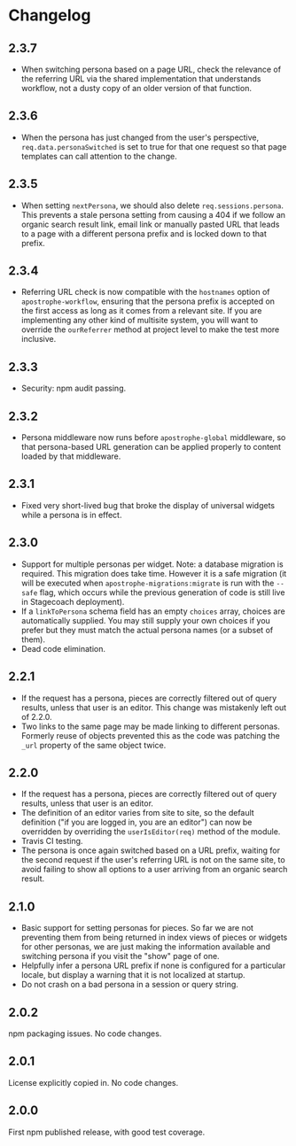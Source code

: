 # Changelog

## 2.3.7

* When switching persona based on a page URL, check the relevance of the referring URL via the shared implementation that understands workflow, not a dusty copy of an older version of that function.

## 2.3.6

* When the persona has just changed from the user's perspective, `req.data.personaSwitched` is set to true for that one request so that page templates can call attention to the change.

## 2.3.5

* When setting `nextPersona`, we should also delete `req.sessions.persona`. This prevents a stale persona setting from causing a 404 if we follow an organic search result link, email link or manually pasted URL that leads to a page with a different persona prefix and is locked down to that prefix.

## 2.3.4

* Referring URL check is now compatible with the `hostnames` option of `apostrophe-workflow`, ensuring that the persona prefix is accepted on the first access as long as it comes from a relevant site. If you are implementing any other kind of multisite system, you will want to override the `ourReferrer` method at project level to make the test more inclusive.

## 2.3.3

* Security: npm audit passing.

## 2.3.2

* Persona middleware now runs before `apostrophe-global` middleware, so that persona-based URL generation can be applied properly to content loaded by that middleware.

## 2.3.1

* Fixed very short-lived bug that broke the display of universal widgets while a persona is in effect.

## 2.3.0

* Support for multiple personas per widget. Note: a database migration is required. This migration does take time. However it is a safe migration (it will be executed when `apostrophe-migrations:migrate` is run with the `--safe` flag, which occurs while the previous generation of code is still live in Stagecoach deployment).
* If a `linkToPersona` schema field has an empty `choices` array, choices are automatically supplied. You may still supply your own choices if you prefer but they must match the actual persona names (or a subset of them).
* Dead code elimination.

## 2.2.1

* If the request has a persona, pieces are correctly filtered out of query results, unless that user is an editor. This change was mistakenly left out of 2.2.0.
* Two links to the same page may be made linking to different personas. Formerly reuse of objects prevented this as the code was patching the `_url` property of the same object twice.

## 2.2.0

* If the request has a persona, pieces are correctly filtered out of query results, unless that user is an editor.
* The definition of an editor varies from site to site, so the default definition ("if you are logged in, you are an editor") can now be overridden by overriding the `userIsEditor(req)` method of the module.
* Travis CI testing.
* The persona is once again switched based on a URL prefix, waiting for the second request if the user's referring URL is not on the same site, to avoid failing to show all options to a user arriving from an organic search result.

## 2.1.0

* Basic support for setting personas for pieces. So far we are not preventing them from being returned in index views of pieces or widgets for other personas, we are just making the information available and switching persona if you visit the "show" page of one.
* Helpfully infer a persona URL prefix if none is configured for a particular locale, but display a warning that it is not localized at startup.
* Do not crash on a bad persona in a session or query string.

## 2.0.2

npm packaging issues. No code changes.

## 2.0.1

License explicitly copied in. No code changes.

## 2.0.0

First npm published release, with good test coverage.
